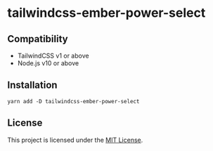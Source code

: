 # tailwindcss-ember-power-select


## Compatibility

* TailwindCSS v1 or above
* Node.js v10 or above

## Installation

```
yarn add -D tailwindcss-ember-power-select
```

## License

This project is licensed under the [MIT License](LICENSE.md).
